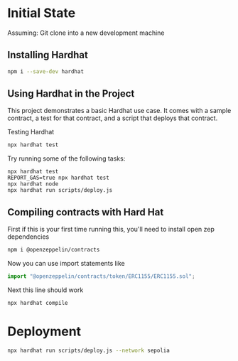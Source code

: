 # Initial State

Assuming: Git clone into a new development machine



## Installing Hardhat

```zsh
npm i --save-dev hardhat
```

## Using Hardhat in the Project

This project demonstrates a basic Hardhat use case. It comes with a sample contract, a test for that contract, and a script that deploys that contract.

Testing Hardhat 

```zsh
npx hardhat test
```

Try running some of the following tasks:

```shell
npx hardhat test
REPORT_GAS=true npx hardhat test
npx hardhat node
npx hardhat run scripts/deploy.js
```

## Compiling contracts with Hard Hat

First if this is your first time running this, you'll need to install open zep dependencies

```zsh
npm i @openzeppelin/contracts
```

Now you can use import statements like

```js
import "@openzeppelin/contracts/token/ERC1155/ERC1155.sol";
```

Next this line should work

```zsh
npx hardhat compile
```

# Deployment

```zsh
npx hardhat run scripts/deploy.js --network sepolia
```